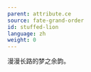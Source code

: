 ```yaml
---
parent: attribute.ce
source: fate-grand-order
id: stuffed-lion
language: zh
weight: 0
---
```


漫漫长路的梦之余韵。
